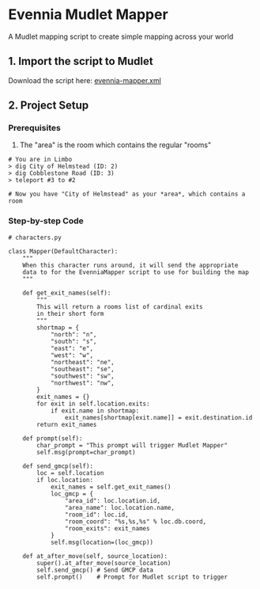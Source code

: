 # Evennia Mudlet Mapper

A Mudlet mapping script to create simple mapping across your world

## 1. Import the script to Mudlet

Download the script here: [evennia-mapper.xml](https://github.com/RodRitter/Evennia-Doodads/blob/main/Evennia%20Mudlet%20Mapper/evennia-mapper.xml)

## 2. Project Setup

### Prerequisites

1. The "area" is the room which contains the regular "rooms"

```
# You are in Limbo
> dig City of Helmstead (ID: 2)
> dig Cobblestone Road (ID: 3)
> teleport #3 to #2

# Now you have "City of Helmstead" as your *area*, which contains a room
```

### Step-by-step Code

```
# characters.py

class Mapper(DefaultCharacter):
    """
    When this character runs around, it will send the appropriate
    data to for the EvenniaMapper script to use for building the map
    """

    def get_exit_names(self):
        """
        This will return a rooms list of cardinal exits
        in their short form
        """
        shortmap = {
            "north": "n",
            "south": "s",
            "east": "e",
            "west": "w",
            "northeast": "ne",
            "southeast": "se",
            "southwest": "sw",
            "northwest": "nw",
        }
        exit_names = {}
        for exit in self.location.exits:
            if exit.name in shortmap:
                exit_names[shortmap[exit.name]] = exit.destination.id
        return exit_names

    def prompt(self):
        char_prompt = "This prompt will trigger Mudlet Mapper"
        self.msg(prompt=char_prompt)

    def send_gmcp(self):
        loc = self.location
        if loc.location:
            exit_names = self.get_exit_names()
            loc_gmcp = {
                "area_id": loc.location.id,
                "area_name": loc.location.name,
                "room_id": loc.id,
                "room_coord": "%s,%s,%s" % loc.db.coord,
                "room_exits": exit_names
            }
            self.msg(location=(loc_gmcp))

    def at_after_move(self, source_location):
        super().at_after_move(source_location)
        self.send_gmcp() # Send GMCP data
        self.prompt()    # Prompt for Mudlet script to trigger
```
